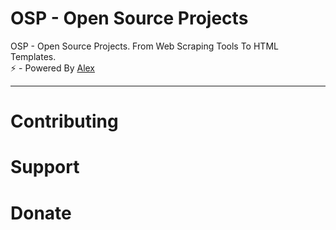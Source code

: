 # OSP - Open Source Projects
OSP - Open Source Projects. From Web Scraping Tools To HTML Templates.<br>
⚡ - Powered By <a href="https://www.instagram.com/aleex.it">Alex</a>

<hr>

# Contributing
# Support
# Donate

